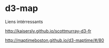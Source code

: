 # d3-map

Liens intérressants

http://kaisersly.github.io/scottmurray-d3-fr

http://maptimeboston.github.io/d3-maptime/#/80